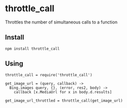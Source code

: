 # throttle_call

Throttles the number of simultaneous calls to a function

## Install

```
npm install throttle_call
```

## Using

```
throttle_call = require('throttle_call')

get_image_url = (query, callback) ->
  Bing.images query, {}, (error, res2, body) ->
    callback [x.MediaUrl for x in body.d.results]

get_image_url_throttled = throttle_call(get_image_url)
```

